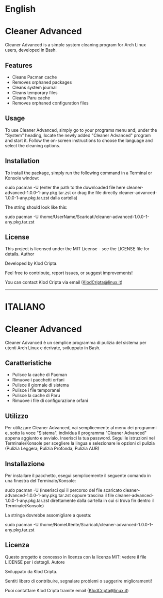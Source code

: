 # English

# Cleaner Advanced

Cleaner Advanced is a simple system cleaning program for Arch Linux users, developed in Bash.

## Features

- Cleans Pacman cache
- Removes orphaned packages
- Cleans system journal
- Cleans temporary files
- Cleans Paru cache
- Removes orphaned configuration files

## Usage

To use Cleaner Advanced, simply go to your programs menu and, under the "System" heading, locate the newly added "Cleaner Advanced" program and start it. Follow the on-screen instructions to choose the language and select the cleaning options.

## Installation

To install the package, simply run the following command in a Terminal or Konsole window:

sudo pacman -U (enter the path to the downloaded file here cleaner-advanced-1.0.0-1-any.pkg.tar.zst or drag the file directly cleaner-advanced-1.0.0-1-any.pkg.tar.zst dalla cartella)

The string should look like this:

sudo pacman -U /home/UserName/Scaricati/cleaner-advanced-1.0.0-1-any.pkg.tar.zst

## License

This project is licensed under the MIT License - see the LICENSE file for details.
Author

Developed by Klod Cripta.

Feel free to contribute, report issues, or suggest improvements!

You can contact Klod Cripta via email (KlodCripta@linux.it)

---------------------------------------------------------------------------------------------------------

# ITALIANO

# Cleaner Advanced

Cleaner Advanced è un semplice programma di pulizia del sistema per utenti Arch Linux e derivate, sviluppato in Bash.

## Caratteristiche

- Pulisce la cache di Pacman
- Rimuove i pacchetti orfani
- Pulisce il giornale di sistema
- Pulisce i file temporanei
- Pulisce la cache di Paru
- Rimuove i file di configurazione orfani

## Utilizzo

Per utilizzare Cleaner Advanced, vai semplicemente al menu dei programmi e, sotto la voce "Sistema", individua il programma "Cleaner Advanced" appena aggiunto e avvialo. Inserisci la tua password. Segui le istruzioni nel Terminale/Konsole per scegliere la lingua e selezionare le opzioni di pulizia (Pulizia Leggera, Pulizia Profonda, Pulizia AUR)

## Installazione

Per installare il pacchetto, esegui semplicemente il seguente comando in una finestra del Terminale/Konsole:

sudo pacman -U (inserisci qui il percorso del file scaricato cleaner-advanced-1.0.0-1-any.pkg.tar.zst oppure trascina il file cleaner-advanced-1.0.0-1-any.pkg.tar.zst direttamente dalla cartella in cui si trova fin dentro il Terminale/Konsole)

La stringa dovrebbe assomigliare a questa:

sudo pacman -U /home/NomeUtente/Scaricati/cleaner-advanced-1.0.0-1-any.pkg.tar.zst

## Licenza

Questo progetto è concesso in licenza con la licenza MIT: vedere il file LICENSE per i dettagli.
Autore

Sviluppato da Klod Cripta.

Sentiti libero di contribuire, segnalare problemi o suggerire miglioramenti!

Puoi contattare Klod Cripta tramite email (KlodCripta@linux.it)
